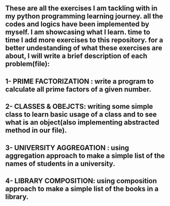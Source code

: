 These are all the exercises I am tackling with in my python programming learning journey. 
all the codes and logics have been implemented by myself.
I am showcasing what I learn. 
time to time I add more exercises to this repository.
for a better undestanding of what these exercises are about, I will write a brief description of each problem(file):
------------------------------
1- PRIME FACTORIZATION : write a program to calculate all prime factors of a given number.
-------------------------------
2- CLASSES & OBEJCTS: writing some simple class to learn basic usage of a class and to see what is an object(also implementing abstracted method in our file).
-------------------------------
3- UNIVERSITY AGGREGATION : using aggregation approach to make a simple list of the names of students in a university.
-------------------------------
4- LIBRARY COMPOSITION: using composition approach to make a simple list of the books in a library.
-------------------------------
